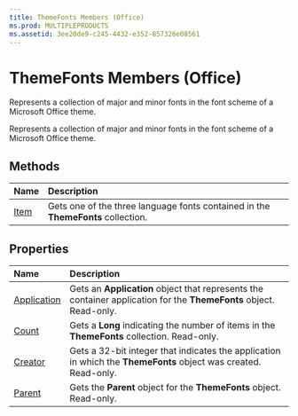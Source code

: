 ```yaml
---
title: ThemeFonts Members (Office)
ms.prod: MULTIPLEPRODUCTS
ms.assetid: 3ee20de9-c245-4432-e352-857326e08561
---
```



# ThemeFonts Members (Office)
Represents a collection of major and minor fonts in the font scheme of a Microsoft Office theme.

Represents a collection of major and minor fonts in the font scheme of a Microsoft Office theme.


## Methods



|**Name**|**Description**|
|:-----|:-----|
|[Item](themefonts-item-method-office.md)|Gets one of the three language fonts contained in the  **ThemeFonts** collection.|

## Properties



|**Name**|**Description**|
|:-----|:-----|
|[Application](themefonts-application-property-office.md)|Gets an  **Application** object that represents the container application for the **ThemeFonts** object. Read-only.|
|[Count](themefonts-count-property-office.md)|Gets a  **Long** indicating the number of items in the **ThemeFonts** collection. Read-only.|
|[Creator](themefonts-creator-property-office.md)|Gets a 32-bit integer that indicates the application in which the  **ThemeFonts** object was created. Read-only.|
|[Parent](themefonts-parent-property-office.md)|Gets the  **Parent** object for the **ThemeFonts** object. Read-only.|

